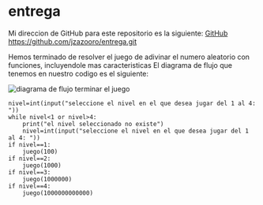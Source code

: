 # entrega

Mi direccion de GitHub para este repositorio es la siguiente: [GitHub](https://github.com/jzazooro/entrega.git)
https://github.com/jzazooro/entrega.git

Hemos terminado de resolver el juego de adivinar el numero aleatorio con funciones, incluyendole mas caracteristicas
El diagrama de flujo que tenemos en nuestro codigo es el siguiente: 

![diagrama de flujo terminar el juego](C:/jzazooro/entrega/DIAGRAMA-DE-FLUJO-TERMINAR-EL-JUEGO.jpg)

```from funcion import juego
nivel=int(input("seleccione el nivel en el que desea jugar del 1 al 4: "))
while nivel<1 or nivel>4:
    print("el nivel seleccionado no existe")
    nivel=int(input("seleccione el nivel en el que desea jugar del 1 al 4: "))
if nivel==1:
    juego(100)
if nivel==2:
    juego(1000)
if nivel==3:
    juego(1000000)
if nivel==4:
    juego(1000000000000)
